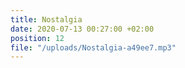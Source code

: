 ```yaml
---
title: Nostalgia
date: 2020-07-13 00:27:00 +02:00
position: 12
file: "/uploads/Nostalgia-a49ee7.mp3"
---
```


